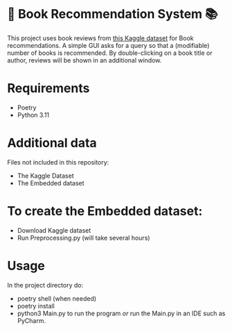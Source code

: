 # :book: Book Recommendation System :books:

This project uses book reviews from [this Kaggle dataset](https://www.kaggle.com/datasets/mohamedbakhet/amazon-books-reviews) for Book recommendations. A simple GUI asks for a query so that a (modifiable) number of books is recommended. By double-clicking on a book title or author, reviews will be shown in an additional window.

 
# Requirements
- Poetry
- Python 3.11

# Additional data
Files not included in this repository:
- The Kaggle Dataset
- The Embedded dataset

# To create the Embedded dataset:
- Download Kaggle dataset
- Run Preprocessing.py (will take several hours)

# Usage
In the project directory do:
- poetry shell (when needed)
- poetry install
- python3 Main.py to run the program *or* run the Main.py in an IDE such as PyCharm.
